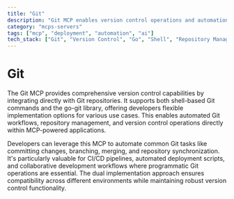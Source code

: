 ```yaml
---
title: "Git"
description: "Git MCP enables version control operations and automation for Git repositories using both shell commands and go-git library."
category: "mcps-servers"
tags: ["mcp", "deployment", "automation", "ai"]
tech_stack: ["Git", "Version Control", "Go", "Shell", "Repository Management"]
---
```


# Git

The Git MCP provides comprehensive version control capabilities by integrating directly with Git repositories. It supports both shell-based Git commands and the go-git library, offering developers flexible implementation options for various use cases. This enables automated Git workflows, repository management, and version control operations directly within MCP-powered applications.

Developers can leverage this MCP to automate common Git tasks like committing changes, branching, merging, and repository synchronization. It's particularly valuable for CI/CD pipelines, automated deployment scripts, and collaborative development workflows where programmatic Git operations are essential. The dual implementation approach ensures compatibility across different environments while maintaining robust version control functionality.
